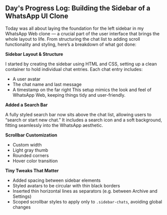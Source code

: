 ## **Day's Progress Log: Building the Sidebar of a WhatsApp UI Clone**

Today was all about laying the foundation for the left sidebar in my WhatsApp Web clone — a crucial part of the user interface that brings the whole layout to life. From structuring the chat list to adding scroll functionality and styling, here’s a breakdown of what got done:

**Sidebar Layout & Structure**

I started by creating the sidebar using HTML and CSS, setting up a clean container to hold individual chat entries. Each chat entry includes:
* A user avatar 
* The chat name and last message
* A timestamp on the far right
This setup mimics the look and feel of WhatsApp Web, keeping things tidy and user-friendly.

**Added a Search Bar**

A fully styled search bar now sits above the chat list, allowing users to “search or start new chat.” It includes a search icon and a soft background, fitting seamlessly into the WhatsApp aesthetic.

**Scrollbar Customization**
* Custom width
* Light gray thumb
* Rounded corners
* Hover color transition

**Tiny Tweaks That Matter**
* Added spacing between sidebar elements
* Styled avatars to be circular with thin black borders
* Inserted thin horizontal lines as separators (e.g. between Archive and Settings)
* Scoped scrollbar styles to apply only to `.sidebar-chats`, avoiding global changes